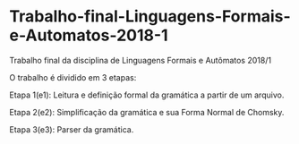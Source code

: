 # Trabalho-final-Linguagens-Formais-e-Automatos-2018-1
Trabalho final da disciplina de Linguagens Formais e Autômatos 2018/1

O trabalho é dividido em 3 etapas:

Etapa 1(e1): Leitura e definição formal da gramática a partir de um arquivo.

Etapa 2(e2): Simplificação da gramática e sua Forma Normal de Chomsky.

Etapa 3(e3): Parser da gramática.
